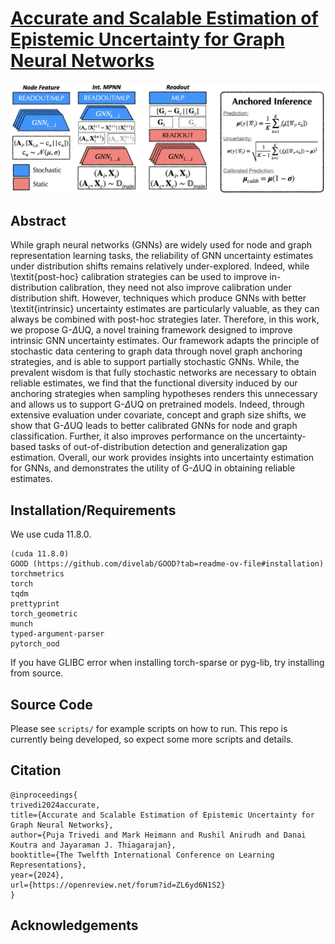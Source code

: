 # [Accurate and Scalable Estimation of Epistemic Uncertainty for Graph Neural Networks](https://arxiv.org/abs/2401.03350v1#S8)

![Overview of GDUQ](assets/Overview-of-GDUQ.png)

## Abstract
While graph neural networks (GNNs) are widely used for node and graph representation learning tasks, the reliability of GNN uncertainty estimates under distribution shifts remains relatively under-explored. Indeed, while \textit{post-hoc} calibration strategies can be used to improve in-distribution calibration, they need not also improve calibration under distribution shift. However, techniques which produce GNNs with better \textit{intrinsic} uncertainty estimates are particularly valuable, as they can always be combined with post-hoc strategies later. Therefore, in this work, we propose G-$\Delta$UQ, a novel training framework designed to improve intrinsic GNN uncertainty estimates. Our framework adapts the principle of stochastic data centering to graph data through novel graph anchoring strategies, and is able to support partially stochastic GNNs. While, the prevalent wisdom is that fully stochastic networks are necessary to obtain reliable estimates, we find that the functional diversity induced by our anchoring strategies when sampling hypotheses renders this unnecessary and allows us to support G-$\Delta$UQ on pretrained models. Indeed, through extensive evaluation under covariate, concept and graph size shifts, we show that G-$\Delta$UQ leads to better calibrated GNNs for node and graph classification. Further, it also improves performance on the uncertainty-based tasks of out-of-distribution detection and generalization gap estimation. Overall, our work provides insights into uncertainty estimation for GNNs, and demonstrates the utility of G-$\Delta$UQ in obtaining reliable estimates.


## Installation/Requirements

We use cuda 11.8.0. 
```
(cuda 11.8.0)
GOOD (https://github.com/divelab/GOOD?tab=readme-ov-file#installation)
torchmetrics
torch
tqdm
prettyprint
torch_geometric
munch
typed-argument-parser
pytorch_ood
```

If you have GLIBC error when installing torch-sparse or pyg-lib, try installing from source. 
## Source Code

Please see `scripts/` for example scripts on how to run. This repo is currently being developed, so expect some more scripts and details.

## Citation

```
@inproceedings{
trivedi2024accurate,
title={Accurate and Scalable Estimation of Epistemic Uncertainty for Graph Neural Networks},
author={Puja Trivedi and Mark Heimann and Rushil Anirudh and Danai Koutra and Jayaraman J. Thiagarajan},
booktitle={The Twelfth International Conference on Learning Representations},
year={2024},
url={https://openreview.net/forum?id=ZL6yd6N1S2}
}
```

## Acknowledgements 
